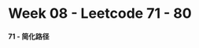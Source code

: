 <!--
 * @Description: 
 * @Versions: 
 * @Author: Vernon Cui
 * @Github: https://github.com/vernon97
 * @Date: 2020-11-29 18:13:53
 * @LastEditors: Vernon Cui
 * @LastEditTime: 2020-11-30 14:11:35
 * @FilePath: /Leetcode-notes/week08.md
-->
# Week 08 - Leetcode 71 - 80

#### 71 - 简化路径


